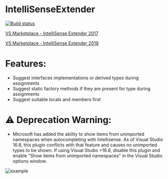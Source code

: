 # IntelliSenseExtender

[![Build status](https://ci.appveyor.com/api/projects/status/q0abdwegw5vh3pl9?svg=true)](https://ci.appveyor.com/project/Dreamescaper/intellisenseextender)

[VS Marketplace - IntelliSense Extender 2017](https://marketplace.visualstudio.com/items?itemName=Dreamescaper.IntelliSenseExtender)

[VS Marketplace - IntelliSense Extender 2019](https://marketplace.visualstudio.com/items?itemName=Dreamescaper.IntellisenseExtender2019)

# Features:
- Suggest interfaces implementations or derived types during assignments
- Suggest static factory methods if they are present for type during assignments 
- Suggest suitable locals and members first

# :warning: Deprecation Warning:
- Microsoft has added the ability to show items from unimported namespaces when autocompleting with Intellisense. As of Visual Studio 16.8, this plugin conflicts with that feature and causes no unimported types to be shown. If using Visual Studio >16.8, disable this plugin and enable "Show items from unimported namespaces" in the Visual Studio options window.

![example](https://i.imgur.com/hTQh0E1.png)
